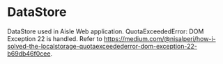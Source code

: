 # DataStore
DataStore used in Aisle Web application. QuotaExceededError: DOM Exception 22 is handled. Refer to https://medium.com/@nisalperi/how-i-solved-the-localstorage-quotaexceedederror-dom-exception-22-b69db46f0cee.